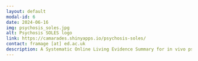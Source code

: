 ```yaml
---
layout: default
modal-id: 6
date: 2024-06-16
img: psychosis_soles.jpg
alt: Psychosis SOLES logo
link: https://camarades.shinyapps.io/psychosis-soles/
contact: framage [at] ed.ac.uk
description: A Systematic Online Living Evidence Summary for in vivo psychosis research.
---
```

